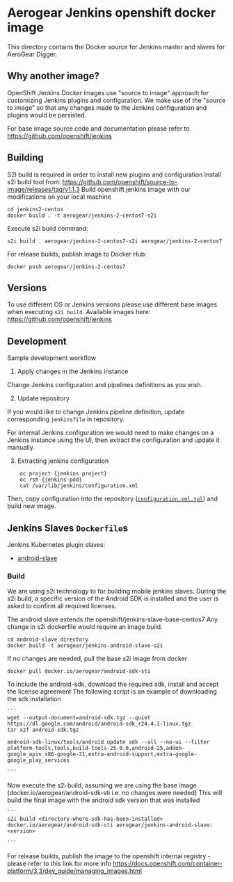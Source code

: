 # Aerogear Jenkins openshift docker image

This directory contains the Docker source for Jenkins master and slaves for AeroGear Digger.

## Why another image?

OpenShift Jenkins Docker images use "source to image" approach for customizing Jenkins plugins and configuration.
We make use of the "source to image" so that any changes made to the Jenkins configuration and plugins would be persisted.

For base image source code and documentation please refer to https://github.com/openshift/jenkins

## Building

S2I build is required in order to install new plugins and configuration
Install s2i build tool from: https://github.com/openshift/source-to-image/releases/tag/v1.1.3
Build openshift jenkins image with our modifications on your local machine

    cd jenkins2-centos
    docker build . -t aerogear/jenkins-2-centos7-s2i

Execute s2i build command:

    s2i build . aerogear/jenkins-2-centos7-s2i aerogear/jenkins-2-centos7

For release builds, publish image to Docker Hub:

    docker push aerogear/jenkins-2-centos7

## Versions

To use different OS or Jenkins versions please use different base images when executing `s2i build`.
Available images here: <https://github.com/openshift/jenkins>

## Development

Sample development workflow

1. Apply changes in the Jenkins instance

Change Jenkins configuration and pipelines definitions as you wish.

2. Update repository

If you would like to change Jenkins pipeline definition, update corresponding `jenkinsfile` in repository.

For internal Jenkins configuration we would need to make changes on a Jenkins instance using the UI,
then extract the configuration and update it manually.

3. Extracting jenkins configuration

```
    oc project {jenkins project}
    oc rsh {jenkins-pod}
    cat /var/lib/jenkins/configuration.xml
```

Then, copy configuration into the repository ([`configuration.xml.tpl`](./configuration/configuration.xml.tpl)) and build new image.


## Jenkins Slaves `Dockerfile`s

Jenkins Kubernetes plugin slaves:

-  [android-slave](./android-slave)

### Build

We are using s2i technology to for building mobile jenkins slaves. During the s2i build, a specific version of the Android SDK is installed and the user is asked to confirm all required licenses.

The android slave extends the openshift/jenkins-slave-base-centos7
Any change in s2i dockerfile would require an image build.

    cd android-slave directory
    docker build -t aerogear/jenkins-android-slave-s2i

If no changes are needed, pull the base s2i image from docker

```
docker pull docker.io/aerogear/android-sdk-sti

```

To include the android-sdk, download the required sdk, install and accept the license agreement
The following script is an example of downloading the sdk installation

    ```
    wget --output-document=android-sdk.tgz --quiet https://dl.google.com/android/android-sdk_r24.4.1-linux.tgz
    tar xzf android-sdk.tgz

    android-sdk-linux/tools/android update sdk --all --no-ui --filter platform-tools,tools,build-tools-25.0.0,android-25,addon-google_apis_x86-google-21,extra-android-support,extra-google-google_play_services

    ```
Now execute the s2i build, assuming we are using the base image (docker.io/aerogear/android-sdk-sti i.e. no changes were needed)
This will build the final image with the android sdk version that was installed

    ```
    s2i build <directory-where-sdk-has-been-installed> docker.io/aerogear/android-sdk-sti aerogear/jenkins-android-slave:<version>

    ```

For release builds, publish the image to the openshift internal registry - please refer to this link for more info
https://docs.openshift.com/container-platform/3.3/dev_guide/managing_images.html